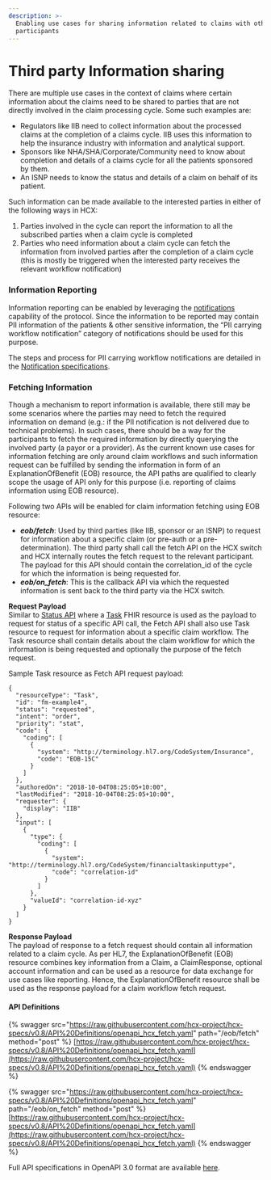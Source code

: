 ```yaml
---
description: >-
  Enabling use cases for sharing information related to claims with other
  participants
---
```


# Third party Information sharing

There are multiple use cases in the context of claims where certain information about the claims need to be shared to parties that are not directly involved in the claim processing cycle. Some such examples are:

* Regulators like IIB need to collect information about the processed claims at the completion of a claims cycle. IIB uses this information to help the insurance industry with information and analytical support.
* Sponsors like NHA/SHA/Corporate/Community need to know about completion and details of a claims cycle for all the patients sponsored by them.
* An ISNP needs to know the status and details of a claim on behalf of its patient.

Such information can be made available to the interested parties in either of the following ways in HCX:

1. Parties involved in the cycle can report the information to all the subscribed parties when a claim cycle is completed
2. Parties who need information about a claim cycle can fetch the information from involved parties after the completion of a claim cycle (this is mostly be triggered when the interested party receives the relevant workflow notification)

### Information Reporting

Information reporting can be enabled by leveraging the [notifications](../import/notification-specs-proposal-internal.md) capability of the protocol. Since the information to be reported may contain PII information of the patients & other sensitive information, the “PII carrying workflow notification” category of notifications should be used for this purpose.

The steps and process for PII carrying workflow notifications are detailed in the [Notification specifications](open-protocol/notifications/categories.md#workflow-notification).

### Fetching Information

Though a mechanism to report information is available, there still may be some scenarios where the parties may need to fetch the required information on demand (e.g.: if the PII notification is not delivered due to technical problems). In such cases, there should be a way for the participants to fetch the required information by directly querying the involved party (a payor or a provider). As the current known use cases for information fetching are only around claim workflows and such information request can be fulfilled by sending the information in form of an ExplanationOfBenefit (EOB) resource, the API paths are qualified to clearly scope the usage of API only for this purpose (i.e. reporting of claims information using EOB resource).&#x20;

Following two APIs will be enabled for claim information fetching using EOB resource:

* _**eob/fetch**_: Used by third parties (like IIB, sponsor or an ISNP) to request for information about a specific claim (or pre-auth or a pre-determination). The third party shall call the fetch API on the HCX switch and HCX internally routes the fetch request to the relevant participant. The payload for this API should contain the correlation\_id of the cycle for which the information is being requested for.
* _**eob/on\_fetch**_: This is the callback API via which the requested information is sent back to the third party via the HCX switch.

**Request Payload**\
Similar to [Status API](open-protocol/key-components-building-blocks/api-structure.md#operational-apis) where a [Task](../hcx-domain-specifications/domain-data-models/#task) FHIR resource is used as the payload to request for status of a specific API call, the Fetch API shall also use Task resource to request for information about a specific claim workflow. The Task resource shall contain details about the claim workflow for which the information is being requested and optionally the purpose of the fetch request.

Sample Task resource as Fetch API request payload:

```
{
  "resourceType": "Task",
  "id": "fm-example4",
  "status": "requested",
  "intent": "order",
  "priority": "stat",
  "code": {
    "coding": [
      {
        "system": "http://terminology.hl7.org/CodeSystem/Insurance",
        "code": "EOB-15C"
      }
    ]
  },
  "authoredOn": "2018-10-04T08:25:05+10:00",
  "lastModified": "2018-10-04T08:25:05+10:00",
  "requester": {
    "display": "IIB"
  },
  "input": [
    {
      "type": {
        "coding": [
          {
            "system": "http://terminology.hl7.org/CodeSystem/financialtaskinputtype",
            "code": "correlation-id"
          }
        ]
      },
      "valueId": "correlation-id-xyz"
    }
  ]
}
```

**Response Payload**\
The payload of response to a fetch request should contain all information related to a claim cycle. As per HL7, the ExplanationOfBenefit (EOB) resource combines key information from a Claim, a ClaimResponse, optional account information and can be used as a resource for data exchange for use cases like reporting. Hence, the ExplanationOfBenefit resource shall be used as the response payload for a claim workflow fetch request.

#### API Definitions

{% swagger src="https://raw.githubusercontent.com/hcx-project/hcx-specs/v0.8/API%20Definitions/openapi_hcx_fetch.yaml" path="/eob/fetch" method="post" %}
[https://raw.githubusercontent.com/hcx-project/hcx-specs/v0.8/API%20Definitions/openapi_hcx_fetch.yaml](https://raw.githubusercontent.com/hcx-project/hcx-specs/v0.8/API%20Definitions/openapi_hcx_fetch.yaml)
{% endswagger %}

{% swagger src="https://raw.githubusercontent.com/hcx-project/hcx-specs/v0.8/API%20Definitions/openapi_hcx_fetch.yaml" path="/eob/on_fetch" method="post" %}
[https://raw.githubusercontent.com/hcx-project/hcx-specs/v0.8/API%20Definitions/openapi_hcx_fetch.yaml](https://raw.githubusercontent.com/hcx-project/hcx-specs/v0.8/API%20Definitions/openapi_hcx_fetch.yaml)
{% endswagger %}

Full API specifications in OpenAPI 3.0 format are available [here](https://raw.githubusercontent.com/hcx-project/hcx-specs/v0.8/API%20Definitions/openapi\_hcx\_fetch.yaml).
